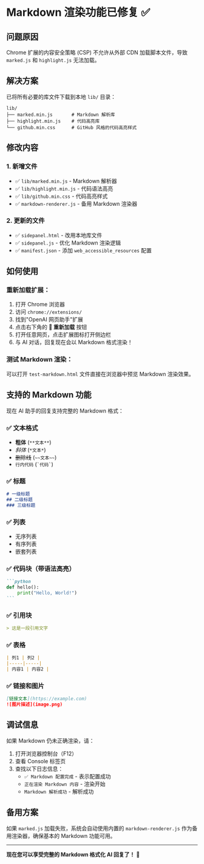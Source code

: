 # Markdown 渲染功能已修复 ✅

## 问题原因
Chrome 扩展的内容安全策略 (CSP) 不允许从外部 CDN 加载脚本文件，导致 `marked.js` 和 `highlight.js` 无法加载。

## 解决方案
已将所有必要的库文件下载到本地 `lib/` 目录：

```
lib/
├── marked.min.js       # Markdown 解析库
├── highlight.min.js    # 代码高亮库
└── github.min.css      # GitHub 风格的代码高亮样式
```

## 修改内容

### 1. **新增文件**
- ✅ `lib/marked.min.js` - Markdown 解析器
- ✅ `lib/highlight.min.js` - 代码语法高亮
- ✅ `lib/github.min.css` - 代码高亮样式
- ✅ `markdown-renderer.js` - 备用 Markdown 渲染器

### 2. **更新的文件**
- ✅ `sidepanel.html` - 改用本地库文件
- ✅ `sidepanel.js` - 优化 Markdown 渲染逻辑
- ✅ `manifest.json` - 添加 `web_accessible_resources` 配置

## 如何使用

### 重新加载扩展：
1. 打开 Chrome 浏览器
2. 访问 `chrome://extensions/`
3. 找到"OpenAI 网页助手"扩展
4. 点击右下角的 **🔄 重新加载** 按钮
5. 打开任意网页，点击扩展图标打开侧边栏
6. 与 AI 对话，回复现在会以 Markdown 格式渲染！

### 测试 Markdown 渲染：
可以打开 `test-markdown.html` 文件直接在浏览器中预览 Markdown 渲染效果。

## 支持的 Markdown 功能

现在 AI 助手的回复支持完整的 Markdown 格式：

### ✅ 文本格式
- **粗体** (`**文本**`)
- *斜体* (`*文本*`)
- ~~删除线~~ (`~~文本~~`)
- `行内代码` (`` `代码` ``)

### ✅ 标题
```markdown
# 一级标题
## 二级标题
### 三级标题
```

### ✅ 列表
- 无序列表
- 有序列表
- 嵌套列表

### ✅ 代码块（带语法高亮）
````markdown
```python
def hello():
    print("Hello, World!")
```
````

### ✅ 引用块
```markdown
> 这是一段引用文字
```

### ✅ 表格
```markdown
| 列1 | 列2 |
|-----|-----|
| 内容1 | 内容2 |
```

### ✅ 链接和图片
```markdown
[链接文本](https://example.com)
![图片描述](image.png)
```

## 调试信息

如果 Markdown 仍未正确渲染，请：

1. 打开浏览器控制台（F12）
2. 查看 Console 标签页
3. 查找以下日志信息：
   - `✅ Markdown 配置完成` - 表示配置成功
   - `正在渲染 Markdown 内容` - 渲染开始
   - `Markdown 解析成功` - 解析成功

## 备用方案

如果 `marked.js` 加载失败，系统会自动使用内置的 `markdown-renderer.js` 作为备用渲染器，确保基本的 Markdown 功能可用。

---

**现在您可以享受完整的 Markdown 格式化 AI 回复了！** 🎉
